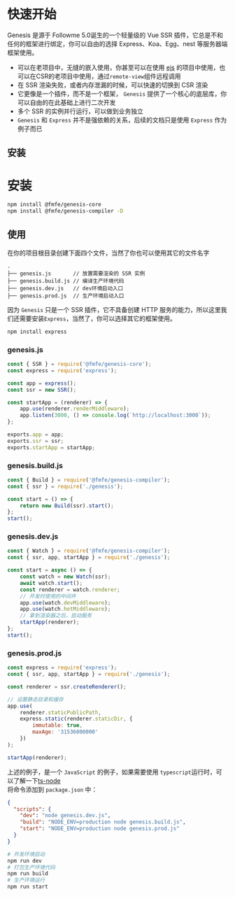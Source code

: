 # 快速开始
Genesis 是源于 Followme 5.0诞生的一个轻量级的 Vue SSR 插件，它总是不和任何的框架进行绑定，你可以自由的选择 Express、Koa、Egg、nest 等服务器端框架使用。
- 可以在老项目中，无缝的嵌入使用，你甚至可以在使用 [ejs](https://github.com/mde/ejs) 的项目中使用，也可以在CSR的老项目中使用，通过`remote-view`组件远程调用
- 在 SSR 渲染失败，或者内存泄漏的时候，可以快速的切换到 CSR 渲染
- 它更像是一个插件，而不是一个框架， `Genesis` 提供了一个核心的底层库，你可以自由的在此基础上进行二次开发
- 多个 SSR 的实例并行运行，可以做到业务独立
- `Genesis` 和 `Express` 并不是强依赖的关系，后续的文档只是使用 `Express` 作为例子而已

## 安装
# 安装
```bash
npm install @fmfe/genesis-core
npm install @fmfe/genesis-compiler -D
```
## 使用
在你的项目根目录创建下面四个文件，当然了你也可以使用其它的文件名字
```
.
├── genesis.js       // 放置需要渲染的 SSR 实例
├── genesis.build.js // 编译生产环境代码
├── genesis.dev.js   // dev环境启动入口
├── genesis.prod.js  // 生产环境启动入口
```
因为 `Genesis` 只是一个 SSR 插件，它不具备创建 HTTP 服务的能力，所以这里我们还需要安装`Express`，当然了，你可以选择其它的框架使用。
```bash
npm install express
```
### genesis.js
```javascript
const { SSR } = require('@fmfe/genesis-core');
const express = require('express');

const app = express();
const ssr = new SSR();

const startApp = (renderer) => {
    app.use(renderer.renderMiddleware);
    app.listen(3000, () => console.log(`http://localhost:3000`));
};

exports.app = app;
exports.ssr = ssr;
exports.startApp = startApp;
```
### genesis.build.js
```javascript
const { Build } = require('@fmfe/genesis-compiler');
const { ssr } = require('./genesis');

const start = () => {
    return new Build(ssr).start();
};
start();
```
### genesis.dev.js
```javascript
const { Watch } = require('@fmfe/genesis-compiler');
const { ssr, app, startApp } = require('./genesis');

const start = async () => {
    const watch = new Watch(ssr);
    await watch.start();
    const renderer = watch.renderer;
    // 开发时使用的中间件
    app.use(watch.devMiddleware);
    app.use(watch.hotMiddleware);
    // 拿到渲染器之后，启动服务
    startApp(renderer);
};
start();
```
### genesis.prod.js
```javascript
const express = require('express');
const { ssr, app, startApp } = require('./genesis');

const renderer = ssr.createRenderer();

// 设置静态目录和缓存
app.use(
    renderer.staticPublicPath,
    express.static(renderer.staticDir, {
        immutable: true,
        maxAge: '31536000000'
    })
);

startApp(renderer);

```
上述的例子，是一个 `JavaScript` 的例子，如果需要使用 `typescript`运行时，可以了解一下[ts-node](https://github.com/TypeStrong/ts-node)   
将命令添加到 `package.json` 中：
```json
{
  "scripts": {
    "dev": "node genesis.dev.js",
    "build": "NODE_ENV=production node genesis.build.js",
    "start": "NODE_ENV=production node genesis.prod.js"
  }
}
```
```bash
# 开发环境启动
npm run dev
# 打包生产环境代码
npm run build
# 生产环境运行
npm run start
```
